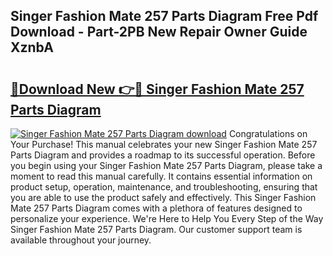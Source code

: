 ## Singer Fashion Mate 257 Parts Diagram Free Pdf Download - Part-2PB New Repair Owner Guide XznbA

# <h2><a href="http://dfriie.blite.top/?on=Singer+Fashion+Mate+257+Parts+Diagram">🔗Download New 👉🔴 Singer Fashion Mate 257 Parts Diagram</a></h2>

[![Singer Fashion Mate 257 Parts Diagram download](https://i.imgur.com/lujVjoI.png)](http://dfriie.blite.top/?on=Singer+Fashion+Mate+257+Parts+Diagram)
Congratulations on Your Purchase! This manual celebrates your new Singer Fashion Mate 257 Parts Diagram and provides a roadmap to its successful operation. Before you begin using your Singer Fashion Mate 257 Parts Diagram, please take a moment to read this manual carefully. It contains essential information on product setup, operation, maintenance, and troubleshooting, ensuring that you are able to use the product safely and effectively. This Singer Fashion Mate 257 Parts Diagram comes with a plethora of features designed to personalize your experience. We're Here to Help You Every Step of the Way Singer Fashion Mate 257 Parts Diagram. Our customer support team is available throughout your journey.
